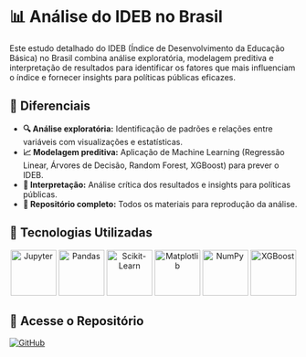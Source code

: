 # 📊 Análise do IDEB no Brasil

Este estudo detalhado do IDEB (Índice de Desenvolvimento da Educação Básica) no Brasil combina análise exploratória, modelagem preditiva e interpretação de resultados para identificar os fatores que mais influenciam o índice e fornecer insights para políticas públicas eficazes.

## 📌 Diferenciais
- **🔍 Análise exploratória:** Identificação de padrões e relações entre variáveis com visualizações e estatísticas.
- **📈 Modelagem preditiva:** Aplicação de Machine Learning (Regressão Linear, Árvores de Decisão, Random Forest, XGBoost) para prever o IDEB.
- **🧠 Interpretação:** Análise crítica dos resultados e insights para políticas públicas.
- **📂 Repositório completo:** Todos os materiais para reprodução da análise.

## 🚀 Tecnologias Utilizadas

<p align="center">
    <img src="https://upload.wikimedia.org/wikipedia/commons/3/38/Jupyter_logo.svg" alt="Jupyter" width="80">
    <img src="https://upload.wikimedia.org/wikipedia/commons/e/ed/Pandas_logo.svg" alt="Pandas" width="80">
    <img src="https://upload.wikimedia.org/wikipedia/commons/0/05/Scikit_learn_logo_small.svg" alt="Scikit-Learn" width="80">
    <img src="https://upload.wikimedia.org/wikipedia/commons/8/84/Matplotlib_icon.svg" alt="Matplotlib" width="80">
    <img src="https://upload.wikimedia.org/wikipedia/commons/1/1a/NumPy_logo.svg" alt="NumPy" width="80">
    <img src="https://upload.wikimedia.org/wikipedia/commons/6/66/Logo_xgboost.png" alt="XGBoost" width="80">
</p>

## 🔗 Acesse o Repositório

[![GitHub](https://img.shields.io/badge/GitHub-Repository-blue?style=for-the-badge&logo=github)](https://github.com/pedroluccaDEV/datascience-machinelearning)
